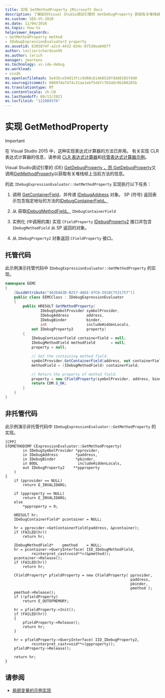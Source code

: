 ```yaml
---
title: 实现 GetMethodProperty |Microsoft Docs
description: 了解如何Visual Studio调试引擎的 GetDebugProperty 获取有关堆栈帧上当前方法的信息。
ms.custom: SEO-VS-2020
ms.date: 11/04/2016
ms.topic: how-to
helpviewer_keywords:
- GetMethodProperty method
- IDebugExpressionEvaluator2 property
ms.assetid: 6305874f-a2c4-4432-834c-07530ea84bff
author: leslierichardson95
ms.author: lerich
manager: jmartens
ms.technology: vs-ide-debug
ms.workload:
- vssdk
ms.openlocfilehash: 5e435ce59d13fcc9d60c61468520fddd8185fdd0
ms.sourcegitcommit: 68897da7d74c31ae1ebf5d47c7b5ddc9b108265b
ms.translationtype: MT
ms.contentlocale: zh-CN
ms.lasthandoff: 08/13/2021
ms.locfileid: "122089376"
---
```

# <a name="implement-getmethodproperty"></a>实现 GetMethodProperty
> [!IMPORTANT]
> 在 Visual Studio 2015 中，这种实现表达式计算器的方法已弃用。 有关实现 CLR 表达式计算器的信息，请参阅 [CLR 表达式计算器](https://github.com/Microsoft/ConcordExtensibilitySamples/wiki/CLR-Expression-Evaluators)和[托管表达式计算器示例](https://github.com/Microsoft/ConcordExtensibilitySamples/wiki/Managed-Expression-Evaluator-Sample)。

Visual Studio调试引擎的 (DE) [GetDebugProperty ，而 GetDebugProperty](../../extensibility/debugger/reference/idebugstackframe2-getdebugproperty.md)又调用[GetMethodProperty](../../extensibility/debugger/reference/idebugexpressionevaluator-getmethodproperty.md)以获取有关堆栈帧上当前方法的信息。

的此 `IDebugExpressionEvaluator::GetMethodProperty` 实现执行以下任务：

1. 调用 [GetContainerField](../../extensibility/debugger/reference/idebugsymbolprovider-getcontainerfield.md)，并传递 [IDebugAddress](../../extensibility/debugger/reference/idebugaddress.md) 对象。 SP (符号) 返回表示包含指定地址的方法的[IDebugContainerField。](../../extensibility/debugger/reference/idebugcontainerfield.md)

2. 从 获取[IDebugMethodField。](../../extensibility/debugger/reference/idebugmethodfield.md) `IDebugContainerField`

3. 实例化 (中调用的类) 实现 `CFieldProperty` [IDebugProperty2](../../extensibility/debugger/reference/idebugproperty2.md) 接口并包含 `IDebugMethodField` 从 SP 返回的对象。

4. 从 `IDebugProperty2` 对象返回 `CFieldProperty` 接口。

## <a name="managed-code"></a>托管代码
此示例演示托管代码中 `IDebugExpressionEvaluator::GetMethodProperty` 的实现。

```csharp
namespace EEMC
{
    [GuidAttribute("462D4A3D-B257-4AEE-97CD-5918C7531757")]
    public class EEMCClass : IDebugExpressionEvaluator
    {
        public HRESULT GetMethodProperty(
                IDebugSymbolProvider symbolProvider,
                IDebugAddress        address,
                IDebugBinder         binder,
                int                  includeHiddenLocals,
            out IDebugProperty2      property)
        {
            IDebugContainerField containerField = null;
            IDebugMethodField methodField       = null;
            property = null;

            // Get the containing method field.
            symbolProvider.GetContainerField(address, out containerField);
            methodField = (IDebugMethodField) containerField;

            // Return the property of method field.
            property = new CFieldProperty(symbolProvider, address, binder, methodField);
            return COM.S_OK;
        }
    }
}
```

## <a name="unmanaged-code"></a>非托管代码
此示例演示非托管代码中 `IDebugExpressionEvaluator::GetMethodProperty` 的实现。

```
[CPP]
STDMETHODIMP CExpressionEvaluator::GetMethodProperty(
        in IDebugSymbolProvider *pprovider,
        in IDebugAddress        *paddress,
        in IDebugBinder         *pbinder,
        in BOOL                  includeHiddenLocals,
        out IDebugProperty2    **ppproperty
    )
{
    if (pprovider == NULL)
        return E_INVALIDARG;

    if (ppproperty == NULL)
        return E_INVALIDARG;
    else
        *ppproperty = 0;

    HRESULT hr;
    IDebugContainerField* pcontainer = NULL;

    hr = pprovider->GetContainerField(paddress, &pcontainer);
    if (FAILED(hr))
        return hr;

    IDebugMethodField*    pmethod    = NULL;
    hr = pcontainer->QueryInterface( IID_IDebugMethodField,
            reinterpret_cast<void**>(&pmethod));
    pcontainer->Release();
    if (FAILED(hr))
        return hr;

    CFieldProperty* pfieldProperty = new CFieldProperty( pprovider,
                                                         paddress,
                                                         pbinder,
                                                         pmethod );
    pmethod->Release();
    if (!pfieldProperty)
        return E_OUTOFMEMORY;

    hr = pfieldProperty->Init();
    if (FAILED(hr))
    {
        pfieldProperty->Release();
        return hr;
    }

    hr = pfieldProperty->QueryInterface( IID_IDebugProperty2,
            reinterpret_cast<void**>(ppproperty));
    pfieldProperty->Release();

    return hr;
}
```

## <a name="see-also"></a>请参阅
- [局部变量的示例实现](../../extensibility/debugger/sample-implementation-of-locals.md)
